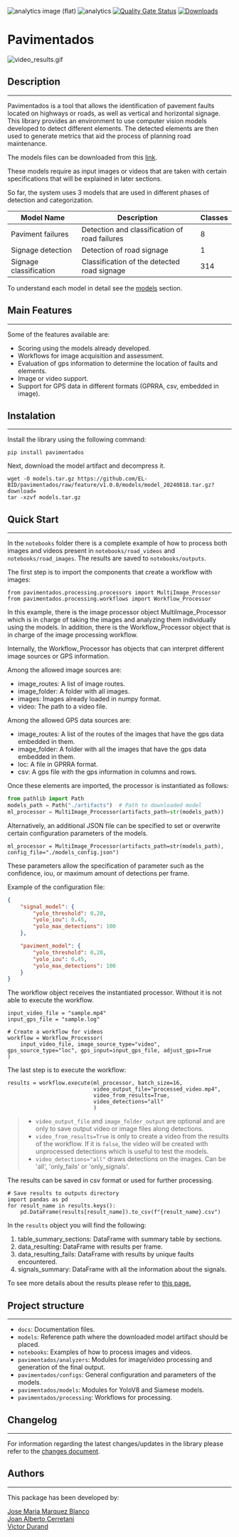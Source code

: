![analytics image (flat)](https://raw.githubusercontent.com/vitr/google-analytics-beacon/master/static/badge-flat.gif)
![analytics](https://www.google-analytics.com/collect?v=1&cid=555&t=pageview&ec=repo&ea=open&dp=/pavimentados/readme&dt=&tid=UA-4677001-16)
[![Quality Gate Status](https://sonarcloud.io/api/project_badges/measure?project=EL-BID_pavimentados&metric=alert_status)](https://sonarcloud.io/summary/new_code?id=EL-BID_pavimentados)
[![Downloads](https://pepy.tech/badge/pavimentados)](https://pepy.tech/project/pavimentados)
# Pavimentados

![video_results.gif](docs/assets/video_results.gif)

## Description
---
Pavimentados is a tool that allows the identification of pavement faults located on highways or roads, as well as vertical and horizontal signage. 
This library provides an environment to use computer vision models developed to detect different elements. 
The detected elements are then used to generate metrics that aid the process of planning road maintenance.

The models files can be downloaded from this [link](https://github.com/EL-BID/pavimentados/raw/feature/v1.0.0/models/model_20240818.tar.gz?download=).

These models require as input images or videos that are taken with certain specifications that will be explained in later sections. 

So far, the system uses 3 models that are used in different phases of detection and categorization.

| Model Name             | Description                                         | Classes |
|------------------------|---------------------------------------------------- |---------|
| Paviment failures      | Detection and classification of road failures       | 8       |
| Signage detection      | Detection of road signage                           | 1       |
| Signage classification | Classification of the detected road signage         | 314     |

To understand each model in detail see the [models](docs/MODELS.md) section.

## Main Features
---

Some of the features available are:

- Scoring using the models already developed.
- Workflows for image acquisition and assessment.
- Evaluation of gps information to determine the location of faults and elements.
- Image or video support.
- Support for GPS data in different formats (GPRRA, csv, embedded in image).

## Instalation
---

Install the library using the following command:

```
pip install pavimentados
```

Next, download the model artifact and decompress it.

```
wget -O models.tar.gz https://github.com/EL-BID/pavimentados/raw/feature/v1.0.0/models/model_20240818.tar.gz?download=
tar -xzvf models.tar.gz
```

## Quick Start
---

In the `notebooks` folder there is a complete example of how to process both images and videos present
in `notebooks/road_videos` and `notebooks/road_images`. The results are saved to `notebooks/outputs`.

The first step is to import the components that create a workflow with images:
```
from pavimentados.processing.processors import MultiImage_Processor
from pavimentados.processing.workflows import Workflow_Processor
```

In this example, there is the image processor object MultiImage_Processor which is in charge of taking the images and analyzing them individually using the models. In addition, there is the Workflow_Processor object that is in charge of the image processing workflow. 

Internally, the Workflow_Processor has objects that can interpret different image sources or GPS information. 

Among the allowed image sources are:

 - image_routes: A list of image routes.
 - image_folder: A folder with all images.
 - images: Images already loaded in numpy format.
 - video: The path to a video file.

Among the allowed GPS data sources are:

 - image_routes: A list of the routes of the images that have the gps data embedded in them.
 - image_folder: A folder with all the images that have the gps data embedded in them.
 - loc: A file in GPRRA format.
 - csv: A gps file with the gps information in columns and rows.

Once these elements are imported, the processor is instantiated as follows:

```python
from pathlib import Path
models_path = Path("./artifacts")  # Path to downloaded model
ml_processor = MultiImage_Processor(artifacts_path=str(models_path))
```

Alternatively, an additional JSON file can be specified to set or overwrite certain configuration parameters of the models.

```
ml_processor = MultiImage_Processor(artifacts_path=str(models_path), config_file="./models_config.json")
```
These parameters allow the specification of parameter such as the confidence, iou, or maximum amount of detections per frame.

Example of the configuration file:
```json
{
	"signal_model": {
		"yolo_threshold": 0.20,
		"yolo_iou": 0.45,
		"yolo_max_detections": 100
	},

	"paviment_model": {
		"yolo_threshold": 0.20,
		"yolo_iou": 0.45,
		"yolo_max_detections": 100
	}
}
```

The workflow object receives the instantiated processor. Without it is not able to execute the workflow.

```
input_video_file = "sample.mp4"
input_gps_file = "sample.log"

# Create a workflow for videos
workflow = Workflow_Processor(
    input_video_file, image_source_type="video", gps_source_type="loc", gps_input=input_gps_file, adjust_gps=True
)
```

The last step is to execute the workflow:

```
results = workflow.execute(ml_processor, batch_size=16, 
                           video_output_file="processed_video.mp4", 
                           video_from_results=True,
                           video_detections="all"
                           )
```

>  * `video_output_file` and `image_folder_output` are optional and are only to save output video or image files along detections.
>  * `video_from_results=True` is only to create a video from the results of the workflow. If it is `false`, the video will be created with unprocessed detections which is useful to test the models.
>  * `video_detections="all"` draws detections on the images. Can be 'all', 'only_fails' or 'only_signals'.

The results can be saved in csv format or used for further processing.

```
# Save results to outputs directory
import pandas as pd
for result_name in results.keys():
    pd.DataFrame(results[result_name]).to_csv(f"{result_name}.csv")
```

In the `results` object you will find the following:

 1. table_summary_sections: DataFrame with summary table by sections.
 2. data_resulting: DataFrame with results per frame.
 3. data_resulting_fails: DataFrame with results by unique faults encountered.
 4. signals_summary: DataFrame with all the information about the signals.

To see more details about the results please refer to [this page.](docs%2Fresults.md)


## Project structure
---
* `docs`: Documentation files.
* `models`: Reference path where the downloaded model artifact should be placed. 
* `notebooks`: Examples of how to process images and videos.
* `pavimentados/analyzers`: Modules for image/video processing and generation of the final output.
* `pavimentados/configs`: General configuration and parameters of the models.
* `pavimentados/models`: Modules for YoloV8 and Siamese models.
* `pavimentados/processing`: Workflows for processing.


## Changelog
---
For information regarding the latest changes/updates in the library please refer to the [changes document](docs/CHANGELOG.md).


## Authors
---

This package has been developed by:

<a href="https://github.com/J0s3M4rqu3z" target="blank">Jose Maria Marquez Blanco</a>
<br/>
<a href="https://www.linkedin.com/in/joancerretani/" target="blank">Joan Alberto Cerretani</a>
<br/>
<a href="https://www.linkedin.com/in/ingvictordurand/" target="blank">Victor Durand</a>
